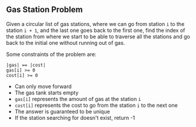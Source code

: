 ## Gas Station Problem

Given a circular list of gas stations, where we can go from station ``i`` to the station ``i + 1``, and the last one
goes back to the first one, find the index of the station from where we start to be able to traverse all the stations
and go back to the initial one without running out of gas.

Some constraints of the problem are:

```
|gas| == |cost|
gas[i] >= 0
cost[i] >= 0
```

- Can only move forward
- The gas tank starts empty
- ``gas[i]`` represents the amount of gas at the station ``i``
- ``cost[i]`` represents the cost to go from the station ``i`` to the next one
- The answer is guaranteed to be unique
- If the station searching for doesn't exist, return -1